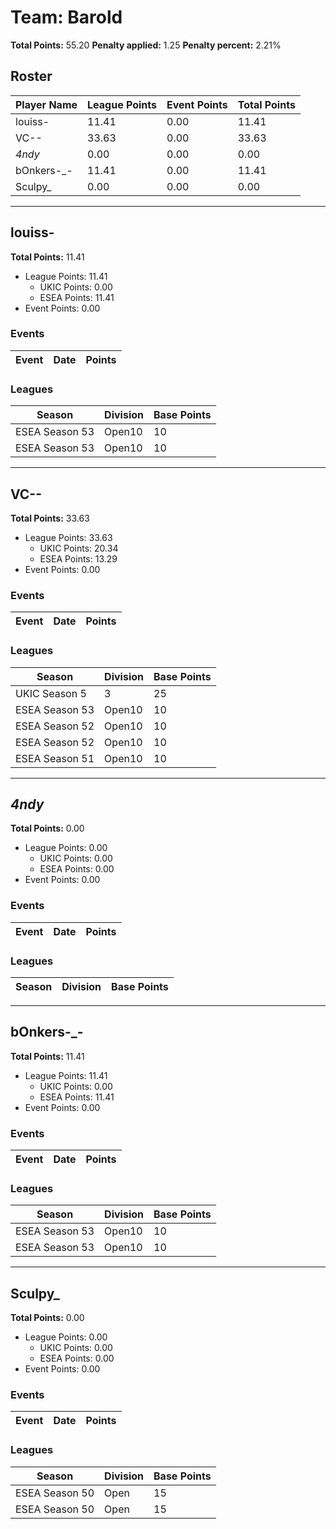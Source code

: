 # Team: Barold

**Total Points:** 55.20
**Penalty applied:** 1.25
**Penalty percent:** 2.21%

## Roster
| Player Name | League Points | Event Points | Total Points |
|-------------|--------------|--------------|-------------|
| louiss- | 11.41 | 0.00 | 11.41 |
| VC-- | 33.63 | 0.00 | 33.63 |
| _4ndy_ | 0.00 | 0.00 | 0.00 |
| bOnkers-_- | 11.41 | 0.00 | 11.41 |
| Sculpy_ | 0.00 | 0.00 | 0.00 |

---

## louiss-

**Total Points:** 11.41

- League Points: 11.41
  - UKIC Points: 0.00
  - ESEA Points: 11.41
- Event Points: 0.00

### Events
| Event | Date | Points |
|-------|------|--------|
### Leagues
| Season | Division | Base Points |
|--------|----------|-------------|
| ESEA Season 53 | Open10 | 10 |
| ESEA Season 53 | Open10 | 10 |
---

## VC--

**Total Points:** 33.63

- League Points: 33.63
  - UKIC Points: 20.34
  - ESEA Points: 13.29
- Event Points: 0.00

### Events
| Event | Date | Points |
|-------|------|--------|
### Leagues
| Season | Division | Base Points |
|--------|----------|-------------|
| UKIC Season 5 | 3 | 25 |
| ESEA Season 53 | Open10 | 10 |
| ESEA Season 52 | Open10 | 10 |
| ESEA Season 52 | Open10 | 10 |
| ESEA Season 51 | Open10 | 10 |
---

## _4ndy_

**Total Points:** 0.00

- League Points: 0.00
  - UKIC Points: 0.00
  - ESEA Points: 0.00
- Event Points: 0.00

### Events
| Event | Date | Points |
|-------|------|--------|
### Leagues
| Season | Division | Base Points |
|--------|----------|-------------|
---

## bOnkers-_-

**Total Points:** 11.41

- League Points: 11.41
  - UKIC Points: 0.00
  - ESEA Points: 11.41
- Event Points: 0.00

### Events
| Event | Date | Points |
|-------|------|--------|
### Leagues
| Season | Division | Base Points |
|--------|----------|-------------|
| ESEA Season 53 | Open10 | 10 |
| ESEA Season 53 | Open10 | 10 |
---

## Sculpy_

**Total Points:** 0.00

- League Points: 0.00
  - UKIC Points: 0.00
  - ESEA Points: 0.00
- Event Points: 0.00

### Events
| Event | Date | Points |
|-------|------|--------|
### Leagues
| Season | Division | Base Points |
|--------|----------|-------------|
| ESEA Season 50 | Open | 15 |
| ESEA Season 50 | Open | 15 |